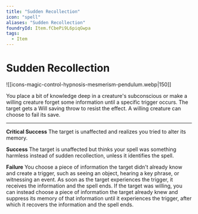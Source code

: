 ```yaml
---
title: "Sudden Recollection"
icon: "spell"
aliases: "Sudden Recollection"
foundryId: Item.fCbePi9L6piqGwpa
tags:
  - Item
---
```


# Sudden Recollection
![[icons-magic-control-hypnosis-mesmerism-pendulum.webp|150]]

You place a bit of knowledge deep in a creature's subconscious or make a willing creature forget some information until a specific trigger occurs. The target gets a Will saving throw to resist the effect. A willing creature can choose to fail its save.

* * *

**Critical Success** The target is unaffected and realizes you tried to alter its memory.

**Success** The target is unaffected but thinks your spell was something harmless instead of sudden recollection, unless it identifies the spell.

**Failure** You choose a piece of information the target didn't already know and create a trigger, such as seeing an object, hearing a key phrase, or witnessing an event. As soon as the target experiences the trigger, it receives the information and the spell ends. If the target was willing, you can instead choose a piece of information the target already knew and suppress its memory of that information until it experiences the trigger, after which it recovers the information and the spell ends.
